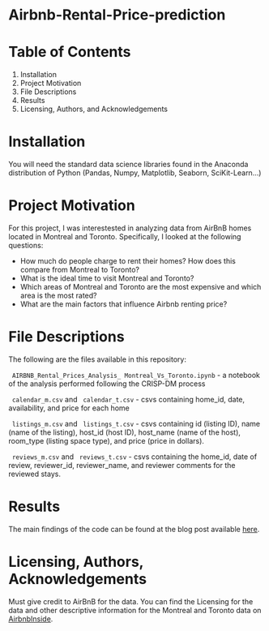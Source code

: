 # Airbnb-Rental-Price-prediction
# Table of Contents

1. Installation
2. Project Motivation
3. File Descriptions
4. Results
5. Licensing, Authors, and Acknowledgements

# Installation
You will need the standard data science libraries found in the Anaconda distribution of Python (Pandas, Numpy, Matplotlib, Seaborn, SciKit-Learn...)

# Project Motivation
For this project, I was interestested in analyzing data from AirBnB homes located in Montreal and Toronto. Specifically, I looked at the following questions:

- How much do people charge to rent their homes? How does this compare from Montreal to Toronto?
- What is the ideal time to visit Montreal and Toronto?
- Which areas of Montreal and Toronto are the most expensive and which area is the most rated?
- What are the main factors that influence Airbnb renting price?

# File Descriptions
The following are the files available in this repository:

` AIRBNB_Rental_Prices_Analysis_ Montreal_Vs_Toronto.ipynb`  - a notebook of the analysis performed following the CRISP-DM process

` calendar_m.csv`  and ` calendar_t.csv`  - csvs containing home_id, date, availability, and price for each home

` listings_m.csv`  and ` listings_t.csv`  - csvs containing id (listing ID), name (name of the listing), host_id (host ID), host_name (name of the host), room_type (listing space type), and price (price in dollars).

` reviews_m.csv`  and ` reviews_t.csv`  - csvs containing the home_id, date of review, reviewer_id, reviewer_name, and reviewer comments for the reviewed stays.

# Results
The main findings of the code can be found at the blog post available [here](https://medium.com/@imane.datax/airbnb-rental-prices-analysis-montreal-vs-toronto-c405f698a314).

# Licensing, Authors, Acknowledgements
Must give credit to AirBnB for the data. You can find the Licensing for the data and other descriptive information for the Montreal and Toronto data on [AirbnbInside](http://insideairbnb.com/get-the-data.html).
